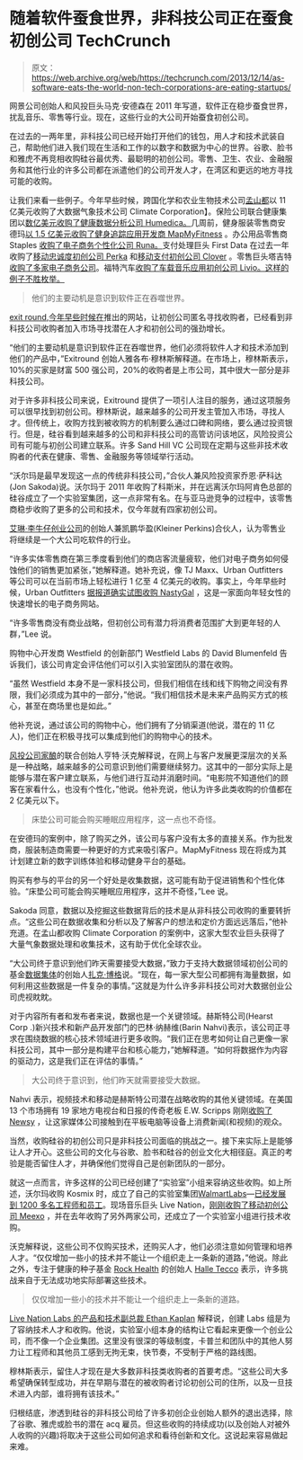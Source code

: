 # 随着软件蚕食世界，非科技公司正在蚕食初创公司 TechCrunch

> 原文：<https://web.archive.org/web/https://techcrunch.com/2013/12/14/as-software-eats-the-world-non-tech-corporations-are-eating-startups/>

网景公司创始人和风投巨头马克·安德森在 2011 年写道，软件正在稳步蚕食世界，扰乱音乐、零售等行业。现在，这些行业的大公司开始蚕食初创公司。

在过去的一两年里，非科技公司已经开始打开他们的钱包，用人才和技术武装自己，帮助他们进入我们现在生活和工作的以数字和数据为中心的世界。谷歌、脸书和雅虎不再竞相收购硅谷最优秀、最聪明的初创公司。零售、卫生、农业、金融服务和其他行业的许多公司都在派遣他们的公司开发人才，在湾区和更远的地方寻找可能的收购。

让我们来看一些例子。今年早些时候，跨国化学和农业生物技术公司[孟山都](https://web.archive.org/web/20221028152150/https://beta.techcrunch.com/2013/10/02/monsanto-acquires-weather-big-data-company-climate-corporation-for-930m/)以 11 亿美元收购了大数据气象技术公司 Climate Corporation】。保险公司联合健康集团以[数亿美元收购了健康数据分析公司 Humedica。](https://web.archive.org/web/20221028152150/http://www.forbes.com/sites/davidshaywitz/2013/01/25/we-have-a-winner-quick-take-on-the-humedica-acquisition-by-united-health/)几周前，健身服装零售商安德玛[以 1.5 亿美元收购了健身追踪应用开发商 MapMyFitness](https://web.archive.org/web/20221028152150/https://beta.techcrunch.com/2013/11/14/under-armour-puts-down-150m-to-acquire-fitness-tracking-platform-maymyfitness-and-its-20m-users/) 。办公用品零售商 Staples [收购了电子商务个性化公司 Runa。](https://web.archive.org/web/20221028152150/https://beta.techcrunch.com/2013/10/02/staples-buys-runa-to-square-up-to-amazon-in-the-e-commerce-game-for-office-supplies/)支付处理巨头 First Data 在过去一年收购了[移动忠诚度初创公司 Perka](https://web.archive.org/web/20221028152150/https://beta.techcrunch.com/2013/10/29/payment-processing-giant-first-data-buys-mobile-loyalty-startup-perka-for-30m-to-help-it-compete-with-square-and-paypal/) 和[移动支付初创公司 Clover](https://web.archive.org/web/20221028152150/https://beta.techcrunch.com/2013/10/09/first-data-quietly-buys-payments-startup-clover-launches-point-of-sale-platform-for-merchants/) 。零售巨头塔吉特[收购了多家电子商务公司](https://web.archive.org/web/20221028152150/http://blogs.wsj.com/corporate-intelligence/2013/08/06/target-chips-away-at-e-commerce/)。福特汽车[收购了车载音乐应用初创公司 Livio。这样的例子不胜枚举。](https://web.archive.org/web/20221028152150/https://beta.techcrunch.com/2013/09/26/ford-buys-automotive-app-maker-livio-radio-for-less-than-10m/)

> 他们的主要动机是意识到软件正在吞噬世界。

[exit round](https://web.archive.org/web/20221028152150/http://www.crunchbase.com/company/exitround),[今年早些时候在](https://web.archive.org/web/20221028152150/https://beta.techcrunch.com/2013/07/09/exitround-first-exit/)推出的网站，让初创公司匿名寻找收购者，已经看到非科技公司收购者加入市场寻找潜在人才和初创公司的强劲增长。

“他们的主要动机是意识到软件正在吞噬世界，他们必须将软件人才和技术添加到他们的产品中，”Exitround 创始人雅各布·穆林斯解释道。在市场上，穆林斯表示，10%的买家是财富 500 强公司，20%的收购者是上市公司，其中很大一部分是非科技公司。

对于许多非科技公司来说，Exitround 提供了一项引人注目的服务，通过这项服务可以很早找到初创公司。穆林斯说，越来越多的公司开发主管加入市场，寻找人才。但传统上，收购方找到被收购方的机制要么通过口碑和网络，要么通过投资银行。但是，硅谷看到越来越多的公司和非科技公司的高管访问该地区，风险投资公司有可能与初创公司建立联系。许多 Sand Hill VC 公司现在定期与这些非技术收购者的代表在健康、零售、金融服务等领域举行活动。

“沃尔玛是最早发现这一点的传统非科技公司，”合伙人兼风险投资家乔恩·萨科达(Jon Sakoda)说。沃尔玛于 2011 年收购了科斯米，并在远离沃尔玛阿肯色总部的硅谷成立了一个实验室集团，这一点非常有名。在与亚马逊竞争的过程中，该零售商稳步收购了更多的公司和技术，仅今年就有四家初创公司。

[艾琳·李](https://web.archive.org/web/20221028152150/http://www.crunchbase.com/person/aileen-lee)[牛仔创业公司](https://web.archive.org/web/20221028152150/http://www.crunchbase.com/financial-organization/cowboy-ventures)的创始人兼凯鹏华盈(Kleiner Perkins)合伙人，认为零售业将继续是一个大公司吃软件的行业。

“许多实体零售商在第三季度看到他们的商店客流量疲软，他们对电子商务如何侵蚀他们的销售更加紧张，”她解释道。她补充说，像 TJ Maxx、Urban Outfitters 等公司可以在当前市场上轻松进行 1 亿至 4 亿美元的收购。事实上，今年早些时候，Urban Outfitters [据报道确实试图收购 NastyGal](https://web.archive.org/web/20221028152150/http://www.nytimes.com/2013/03/25/technology/nasty-gal-an-online-start-up-is-a-fast-growing-retailer.html?pagewanted=1&_r=2&seid=auto&smid=tw-nytstyles&) ，这是一家面向年轻女性的快速增长的电子商务网站。

“许多零售商没有商业战略，但初创公司有潜力将消费者范围扩大到更年轻的人群，”Lee 说。

购物中心开发商 Westfield 的创新部门 Westfield Labs 的 David Blumenfeld 告诉我们，该公司肯定会评估他们可以引入实验室团队的潜在收购。

“虽然 Westfield 本身不是一家科技公司，但我们相信在线和线下购物之间没有界限，我们必须成为其中的一部分，”他说。“我们相信技术是未来产品购买方式的核心，甚至在商场里也是如此。”

他补充说，通过该公司的购物中心，他们拥有了分销渠道(他说，潜在的 11 亿人)，他们正在积极寻找可以集成到他们的购物中心的技术。

[风投公司](https://web.archive.org/web/20221028152150/http://www.crunchbase.com/person/hunter-walk)[家酿](https://web.archive.org/web/20221028152150/http://www.crunchbase.com/financial-organization/homebrew-ventures)的联合创始人亨特·沃克解释说，在网上与客户发展更深层次的关系是一种战略，越来越多的公司意识到他们需要继续努力。这其中的一部分实际上是能够与潜在客户建立联系，与他们进行互动并消磨时间。“电影院不知道他们的顾客在家看什么，也没有个性化，”他说。他补充说，他认为许多此类收购的价值都在 2 亿美元以下。

> 床垫公司可能会购买睡眠应用程序，这一点也不奇怪。

在安德玛的案例中，除了购买之外，该公司与客户没有太多的直接关系。作为批发商，服装制造商需要一种更好的方式来吸引客户。MapMyFitness 现在将成为其计划建立新的数字训练体验和移动健身平台的基础。

购买有参与的平台的另一个好处是收集数据，这可能有助于促进销售和个性化体验。“床垫公司可能会购买睡眠应用程序，这并不奇怪，”Lee 说。

Sakoda 同意，数据以及挖掘这些数据背后的技术是从非科技公司收购的重要转折点。“这些公司在数据收集和分析以及了解客户的想法和定价方面远远落后，”他补充道。在孟山都收购 Climate Corporation 的案例中，这家大型农业巨头获得了大量气象数据处理和收集技术，这有助于优化全球农业。

“大公司终于意识到他们昨天需要接受大数据，”致力于支持大数据领域初创公司的基金[数据集体](https://web.archive.org/web/20221028152150/http://www.crunchbase.com/financial-organization/data-collective)的创始人[扎克·博格](https://web.archive.org/web/20221028152150/http://www.crunchbase.com/person/zachary-bogue)说。“现在，每一家大型公司都拥有海量数据，如何利用这些数据是一件复杂的事情。”这就是为什么许多非科技公司对大数据创业公司虎视眈眈。

对于内容所有者和发布者来说，数据也是一个关键领域。赫斯特公司(Hearst Corp .)新兴技术和新产品开发部门的巴林·纳赫维(Barin Nahvi)表示，该公司正寻求在围绕数据的核心技术领域进行更多收购。“我们正在思考如何让自己更像一家科技公司，其中一部分是构建平台和核心能力，”她解释道。“如何将数据作为内容的驱动力，这是我们正在评估的事情。”

> 大公司终于意识到，他们昨天就需要接受大数据。

Nahvi 表示，视频技术和移动是赫斯特公司潜在战略收购的其他关键领域。在美国 13 个市场拥有 19 家地方电视台和日报的传奇老板 E.W. Scripps 刚刚[收购了 Newsy](https://web.archive.org/web/20221028152150/https://beta.techcrunch.com/2013/12/09/scripps-buys-newsy-for-35m-to-expand-from-tv-and-newspapers-to-digital-video/) ，让这家媒体公司接触到在平板电脑等设备上消费新闻(和视频)的观众。

当然，收购硅谷的初创公司只是非科技公司面临的挑战之一。接下来实际上是能够让人才开心。这些公司的文化与谷歌、脸书和硅谷的创业文化大相径庭。真正的考验是能否留住人才，并确保他们觉得自己是创新团队的一部分。

就这一点而言，许多这样的公司已经创建了“实验室”小组来容纳这些收购。如上所述，沃尔玛收购 Kosmix 时，成立了自己的实验室集团[WalmartLabs](https://web.archive.org/web/20221028152150/http://www.crunchbase.com/company/walmart-labs-2)—[已经发展到 1200 多名工程师和员工](https://web.archive.org/web/20221028152150/http://www.techmeme.com/131117/p5#a131117p5)。现场音乐巨头 Live Nation，[刚刚收购了移动初创公司 Meexo](https://web.archive.org/web/20221028152150/https://beta.techcrunch.com/2013/11/27/live-nation-buys-meexo/) ，并在去年收购了另外两家公司，还成立了一个实验室小组进行技术收购。

沃克解释说，这些公司不仅购买技术，还购买人才，他们必须注意如何管理和培养人才。“仅仅增加一些小的技术并不能让一个组织走上一条新的道路，”他说。除此之外，专注于健康的种子基金 [Rock Health](https://web.archive.org/web/20221028152150/http://www.crunchbase.com/company/rock-health) 的创始人 [Halle Tecco](https://web.archive.org/web/20221028152150/http://www.crunchbase.com/person/halle-tecco) 表示，许多挑战来自于无法成功地实际部署这些技术。

> 仅仅增加一些小的技术并不能让一个组织走上一条新的道路。

[Live Nation Labs 的产品和技术副总裁 Ethan Kaplan](https://web.archive.org/web/20221028152150/http://www.crunchbase.com/person/ethan-kaplan) 解释说，创建 Labs 组是为了容纳技术人才和收购。他说，实验室小组本身的结构让它看起来更像一个创业公司，而不像一个企业集团。这里没有很深的等级制度，卡普兰和团队中的其他人努力让工程师和其他员工感到无拘无束，快节奏，不受制于严格的路线图。

穆林斯表示，留住人才现在是大多数非科技类收购者的首要考虑。“这些公司大多希望确保转型成功，并在早期与潜在的被收购者讨论初创公司的住所，以及一旦技术进入内部，谁将拥有该技术。”

归根结底，渗透到硅谷的非科技公司给了许多初创企业创始人额外的退出选择，除了谷歌、雅虎或脸书的潜在 acq 雇员。但这些收购的持续成功(以及创始人对被外人收购的兴趣)将取决于这些公司如何追求和看待创新和文化。这说起来容易做起来难。